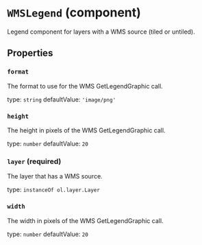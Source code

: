 `WMSLegend` (component)
=======================

Legend component for layers with a WMS source (tiled or untiled).

Properties
----------

### `format`

The format to use for the WMS GetLegendGraphic call.

type: `string`
defaultValue: `'image/png'`


### `height`

The height in pixels of the WMS GetLegendGraphic call.

type: `number`
defaultValue: `20`


### `layer` (required)

The layer that has a WMS source.

type: `instanceOf ol.layer.Layer`


### `width`

The width in pixels of the WMS GetLegendGraphic call.

type: `number`
defaultValue: `20`

